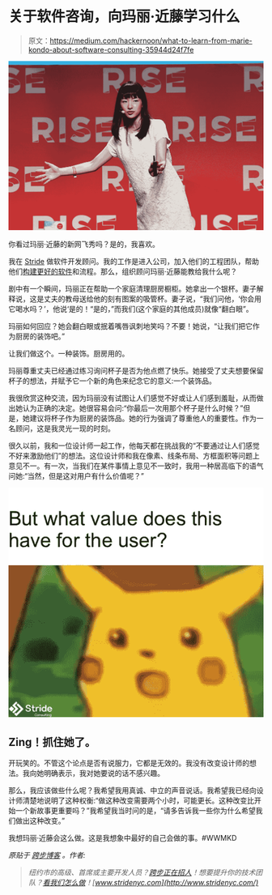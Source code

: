 # 关于软件咨询，向玛丽·近藤学习什么

> 原文：<https://medium.com/hackernoon/what-to-learn-from-marie-kondo-about-software-consulting-35944d24f7fe>

![](img/d057ac6778bf0654746696794c961d11.png)

你看过玛丽·近藤的新网飞秀吗？是的，我喜欢。

我在 [Stride](https://www.stridenyc.com/) 做软件开发顾问。我的工作是进入公司，加入他们的工程团队，帮助他们[构建更好的软件](https://www.stridenyc.com/about)和流程。那么，组织顾问玛丽·近藤能教给我什么呢？

剧中有一个瞬间，玛丽正在帮助一个家庭清理厨房橱柜。她拿出一个银杯。妻子解释说，这是丈夫的教母送给他的刻有图案的吸管杯。妻子说，“我们问他，‘你会用它喝水吗？’，他说‘是的！“是的，”而我们(这个家庭的其他成员)就像“翻白眼”。

玛丽如何回应？她会翻白眼或抿着嘴唇讽刺地笑吗？不要！她说，“让我们把它作为厨房的装饰吧。”

让我们做这个。一种装饰。厨房用的。

玛丽尊重丈夫已经通过练习询问杯子是否为他点燃了快乐。她接受了丈夫想要保留杯子的想法，并赋予它一个新的角色来纪念它的意义:一个装饰品。

我很欣赏这种交流，因为玛丽没有试图让人们感觉不好或让人们感到羞耻，从而做出她认为正确的决定。她很容易会问:“你最后一次用那个杯子是什么时候？”但是，她建议将杯子作为厨房的装饰品。她的行为强调了尊重他人的重要性。作为一名顾问，这是我灵光一现的时刻。

很久以前，我和一位设计师一起工作，他每天都在挑战我的“不要通过让人们感觉不好来激励他们”的想法。这位设计师和我在像素、线条布局、方框面积等问题上意见不一。有一次，当我们在某件事情上意见不一致时，我用一种居高临下的语气问她:“当然，但是这对用户有什么价值呢？”

![](img/c4ba0639a57185a11e90709ecc79284d.png)

## Zing！抓住她了。

开玩笑的。不管这个论点是否有说服力，它都是无效的。我没有改变设计师的想法。我向她明确表示，我对她要说的话不感兴趣。

那么，我应该做些什么呢？我希望我用真诚、中立的声音说话。我希望我已经向设计师清楚地说明了这种权衡:“做这种改变需要两个小时，可能更长。这种改变比开始一个新故事更重要吗？”我希望我当时问的是，“请多告诉我一些你为什么希望我们做出这种改变。”

我想玛丽·近藤会这么做。这是我想象中最好的自己会做的事。#WWMKD

*原贴于* [*跨步博客*](https://www.stridenyc.com/blog/what-i-learned-about-consulting-from-marie-kondo) *。作者:*[](https://www.stridenyc.com/blog/author/meredith-edwards)

> *纽约市的高级、首席或主要开发人员？[跨步正在招人](https://www.stridenyc.com/careers)！想要提升你的技术团队？[看我们怎么做](https://www.stridenyc.com/our-work)！[www.stridenyc.com](http://www.stridenyc.com/)*